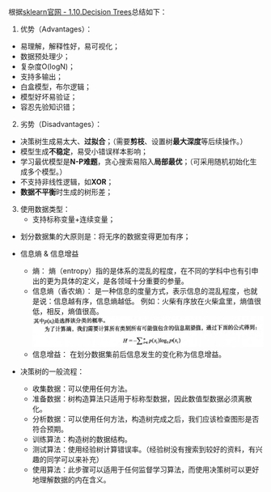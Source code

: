 
根据[sklearn官网 - 1.10.Decision Trees](http://scikit-learn.org/stable/modules/tree.html)总结如下：

1. 优势（Advantages）：
  - 易理解，解释性好，易可视化；
  - 数据预处理少；
  - 复杂度O(logN)；
  - 支持多输出；
  - 白盒模型，布尔逻辑；
  - 模型好坏易验证；
  - 容忍先验知识错；

2. 劣势（Disadvantages）：
  - 决策树生成易太大、**过拟合**；（需要**剪枝**、设置树**最大深度**等后续操作。）
  - 模型生成**不稳定**，易受小错误样本影响；
  - 学习最优模型是**N-P难题**，贪心搜索易陷入**局部最优**；（可采用随机初始化生成多个模型。）
  - 不支持非线性逻辑，如**XOR**；
  - **数据不平衡**时生成的树形差；   

3. 使用数据类型：
    * 支持标称变量+连续变量；
* 划分数据集的大原则是：将无序的数据变得更加有序；
* 信息熵 & 信息增益
    * 熵： 熵（entropy）指的是体系的混乱的程度，在不同的学科中也有引申出的更为具体的定义，是各领域十分重要的参量。
    * 信息熵（香农熵）： 是一种信息的度量方式，表示信息的混乱程度，也就是说：信息越有序，信息熵越低。
    例如：火柴有序放在火柴盒里，熵值很低，相反，熵值很高。
    ![信息熵计算公式](readme/信息熵计算公式_01.png)
    * 信息增益： 在划分数据集前后信息发生的变化称为信息增益。
	
* 决策树的一般流程：
    * 收集数据：可以使用任何方法。
    * 准备数据：树构造算法只适用于标称型数据，因此数值型数据必须离散化。
    * 分析数据：可以使用任何方法，构造树完成之后，我们应该检查图形是否符合预期。
    * 训练算法：构造树的数据结构。
    * 测试算法：使用经验树计算错误率。（经验树没有搜索到较好的资料，有兴趣的同学可以来补充）
    * 使用算法：此步骤可以适用于任何监督学习算法，而使用决策树可以更好地理解数据的内在含义。
